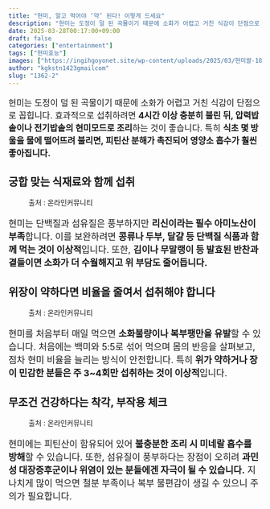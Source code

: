 ```yaml
---
title: "현미, 알고 먹어야 ‘약’ 된다! 이렇게 드세요"
description: "현미는 도정이 덜 된 곡물이기 때문에 소화가 어렵고 거친 식감이 단점으로 꼽힙니다. 효과적으로 섭취하려면 4시간 이상 충분히 불린 뒤, 압력밥솥이나 전기밥솥의 현미모드로 조리하는 것이 좋습니다. 특히 식초 몇 방울을 물에 떨어뜨려 불리면, 피틴산 분해가 촉진되어 영양소"
date: 2025-03-28T00:17:00+09:00
draft: false
categories: ["entertainment"]
tags: ["현미효능"]
images: ["https://ingihgoyonet.site/wp-content/uploads/2025/03/현미쌀-1024x683.jpg", "https://ingihgoyonet.site/wp-content/uploads/2025/03/현미효능-1024x683.jpg", "https://ingihgoyonet.site/wp-content/uploads/2025/03/현미-1024x681.jpg"]
author: "kgkstn1423gmailcom"
slug: "1362-2"
---
```


<p style="font-size:17px">현미는 도정이 덜 된 곡물이기 때문에 소화가 어렵고 거친 식감이 단점으로 꼽힙니다. 효과적으로 섭취하려면 <strong>4시간 이상 충분히 불린 뒤, 압력밥솥이나 전기밥솥의 현미모드로 조리</strong>하는 것이 좋습니다. 특히 <strong>식초 몇 방울을 물에 떨어뜨려 불리면, 피틴산 분해가 촉진되어 영양소 흡수가 훨씬 좋아집니다.</strong></p> <h2 >궁합 맞는 식재료와 함께 섭취</h2> <figure ><img src="https://ingihgoyonet.site/wp-content/uploads/2025/03/현미쌀-1024x683.jpg" alt="" style="aspect-ratio:16/9;object-fit:cover"/><figcaption >출처 : 온라인커뮤니티</figcaption></figure> <p style="font-size:18px">현미는 단백질과 섬유질은 풍부하지만 <strong>리신이라는 필수 아미노산이 부족</strong>합니다. 이를 보완하려면 <strong>콩류나 두부, 달걀 등 단백질 식품과 함께 먹는 것이 이상적</strong>입니다. 또한, <strong>김이나 무말랭이 등 발효된 반찬과 곁들이면 소화가 더 수월해지고 위 부담도 줄어듭니다.</strong></p> <h2 >위장이 약하다면 비율을 줄여서 섭취해야 합니다</h2> <figure ><img src="https://ingihgoyonet.site/wp-content/uploads/2025/03/현미효능-1024x683.jpg" alt="" style="aspect-ratio:16/9;object-fit:cover"/><figcaption >출처 : 온라인커뮤니티</figcaption></figure> <p style="font-size:18px">현미를 처음부터 매일 먹으면 <strong>소화불량이나 복부팽만을 유발</strong>할 수 있습니다. 처음에는 백미와 5:5로 섞어 먹으며 몸의 반응을 살펴보고, 점차 현미 비율을 늘리는 방식이 안전합니다. 특히 <strong>위가 약하거나 장이 민감한 분들은 주 3~4회만 섭취하는 것이 이상적</strong>입니다.</p> <h2 >무조건 건강하다는 착각, 부작용 체크</h2> <figure ><img src="https://ingihgoyonet.site/wp-content/uploads/2025/03/현미-1024x681.jpg" alt="" style="aspect-ratio:16/9;object-fit:cover"/><figcaption >출처 : 온라인커뮤니티</figcaption></figure> <p style="font-size:18px">현미에는 피틴산이 함유되어 있어 <strong>불충분한 조리 시 미네랄 흡수를 방해</strong>할 수 있습니다. 또한, 섬유질이 풍부하다는 장점이 오히려 <strong>과민성 대장증후군이나 위염이 있는 분들에겐 자극이 될 수 있습니다.</strong> 지나치게 많이 먹으면 철분 부족이나 복부 불편감이 생길 수 있으니 주의가 필요합니다.</p>